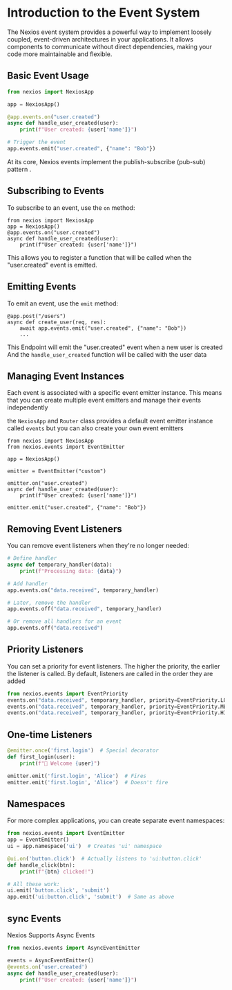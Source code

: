 # Introduction to the Event System

The Nexios event system provides a powerful way to implement loosely coupled, event-driven architectures in your applications. It allows components to communicate without direct dependencies, making your code more maintainable and flexible.

##  Basic Event Usage

```python
from nexios import NexiosApp

app = NexiosApp()

@app.events.on("user.created")
async def handle_user_created(user):
    print(f"User created: {user['name']}")

# Trigger the event
app.events.emit("user.created", {"name": "Bob"})
```
At its core, Nexios events implement the publish-subscribe (pub-sub) pattern .

##  Subscribing to Events

To subscribe to an event, use the `on` method:

```python{3}
from nexios import NexiosApp
app = NexiosApp()
@app.events.on("user.created")
async def handle_user_created(user):
    print(f"User created: {user['name']}")
```

This allows you to register a function that will be called when the "user.created" event is emitted.

## Emitting Events

To emit an event, use the `emit` method:

```python{3}
@app.post("/users")
async def create_user(req, res):
    await app.events.emit("user.created", {"name": "Bob"})
    ...
```
This Endpoint will emit the "user.created" event when a new user is created
And the `handle_user_created` function will be called with the user data

## Managing Event Instances

Each event is associated with a specific event emitter instance. This means that you can create multiple event emitters and manage their events independently

the `NexiosApp` and `Router` class provides a default event emitter instance called `events` but you can also create your own event emitters


```python{3}
from nexios import NexiosApp
from nexios.events import EventEmitter

app = NexiosApp()

emitter = EventEmitter("custom")

emitter.on("user.created")
async def handle_user_created(user):
    print(f"User created: {user['name']}")

emitter.emit("user.created", {"name": "Bob"})
```
## Removing Event Listeners

You can remove event listeners when they're no longer needed:

```python
# Define handler
async def temporary_handler(data):
    print(f"Processing data: {data}")

# Add handler
app.events.on("data.received", temporary_handler)

# Later, remove the handler
app.events.off("data.received", temporary_handler)

# Or remove all handlers for an event
app.events.off("data.received")
```

## Priority Listeners

You can set a priority for event listeners. The higher the priority, the earlier the listener is called. By default, listeners are called in the order they are added

```python
from nexios.events import EventPriority
events.on("data.received", temporary_handler, priority=EventPriority.LOW)
events.on("data.received", temporary_handler, priority=EventPriority.MEDIUM)
events.on("data.received", temporary_handler, priority=EventPriority.HIGH)
```

## One-time Listeners

```python
@emitter.once('first.login')  # Special decorator
def first_login(user):
    print(f"🎉 Welcome {user}")

emitter.emit('first.login', 'Alice')  # Fires
emitter.emit('first.login', 'Alice')  # Doesn't fire
```

## Namespaces

For more complex applications, you can create separate event namespaces:

```python
from nexios.events import EventEmitter
app = EventEmitter()
ui = app.namespace('ui')  # Creates 'ui' namespace

@ui.on('button.click')  # Actually listens to 'ui:button.click'
def handle_click(btn):
    print(f"{btn} clicked!")

# All these work:
ui.emit('button.click', 'submit')
app.emit('ui:button.click', 'submit')  # Same as above

```

## sync Events
Nexios Supports Async Events

```python
from nexios.events import AsyncEventEmitter

events = AsyncEventEmitter()
@events.on('user.created')
async def handle_user_created(user):
    print(f"User created: {user['name']}")
```